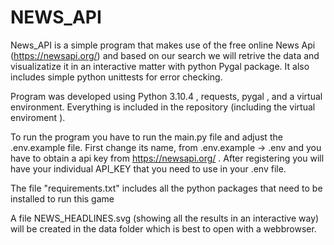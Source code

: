 # NEWS_API
News_API is a simple program that makes use of the free online News Api 
(https://newsapi.org/) and based on our search we will retrive the data 
and visualizatize it in an interactive matter with python Pygal package. 
It also includes simple python unittests for error checking. 

Program was developed using Python 3.10.4 , requests, pygal , and a virtual 
environment. Everything is included in the repository (including the virtual 
enviroment ). 

To run the program you have to run the main.py file and adjust the .env.example
file. First change its name, from .env.example -> .env and you have to obtain a
api key from https://newsapi.org/ . After registering you will have your 
individual API_KEY that you need to use in your .env file. 

The file "requirements.txt" includes all the python packages that need to be 
installed to run this game

A file NEWS_HEADLINES.svg (showing all the results in an interactive way) 
will be created in the data folder which is best to open with a webbrowser. 